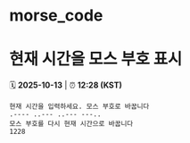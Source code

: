 # morse_code
# 현재 시간을 모스 부호 표시
<!-- MORSE_TIME_START -->
🗓️ **2025-10-13** | ⏰ **12:28 (KST)**

```
현재 시간을 입력하세요. 모스 부호로 바꿉니다
.---- ..--- ..--- ---..
모스 부호를 다시 현재 시간으로 바꿉니다
1228
```
<!-- MORSE_TIME_END -->

